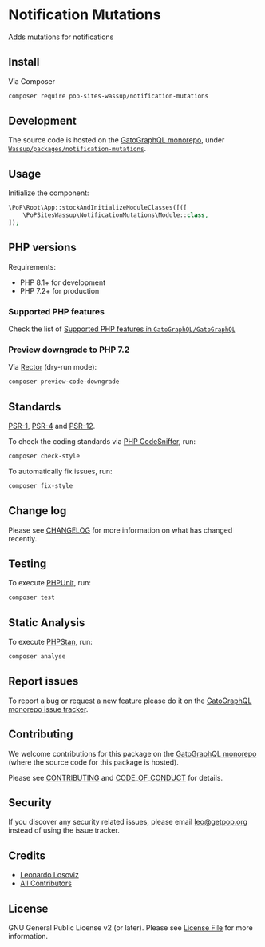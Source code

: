 # Notification Mutations

<!--
[![Build Status][ico-travis]][link-travis]
[![Quality Score][ico-code-quality]][link-code-quality]
[![Software License][ico-license]](LICENSE.md)
[![Latest Version on Packagist][ico-version]][link-packagist]
[![Coverage Status][ico-scrutinizer]][link-scrutinizer]
[![Total Downloads][ico-downloads]][link-downloads]
-->

Adds mutations for notifications

## Install

Via Composer

``` bash
composer require pop-sites-wassup/notification-mutations
```

## Development

The source code is hosted on the [GatoGraphQL monorepo](https://github.com/GatoGraphQL/GatoGraphQL), under [`Wassup/packages/notification-mutations`](https://github.com/GatoGraphQL/GatoGraphQL/tree/master/layers/Wassup/packages/notification-mutations).

## Usage

Initialize the component:

``` php
\PoP\Root\App::stockAndInitializeModuleClasses([([
    \PoPSitesWassup\NotificationMutations\Module::class,
]);
```

## PHP versions

Requirements:

- PHP 8.1+ for development
- PHP 7.2+ for production

### Supported PHP features

Check the list of [Supported PHP features in `GatoGraphQL/GatoGraphQL`](https://github.com/GatoGraphQL/GatoGraphQL/blob/master/docs/supported-php-features.md)

### Preview downgrade to PHP 7.2

Via [Rector](https://github.com/rectorphp/rector) (dry-run mode):

```bash
composer preview-code-downgrade
```

## Standards

[PSR-1](https://www.php-fig.org/psr/psr-1), [PSR-4](https://www.php-fig.org/psr/psr-4) and [PSR-12](https://www.php-fig.org/psr/psr-12).

To check the coding standards via [PHP CodeSniffer](https://github.com/squizlabs/PHP_CodeSniffer), run:

``` bash
composer check-style
```

To automatically fix issues, run:

``` bash
composer fix-style
```

## Change log

Please see [CHANGELOG](CHANGELOG.md) for more information on what has changed recently.

## Testing

To execute [PHPUnit](https://phpunit.de/), run:

``` bash
composer test
```

## Static Analysis

To execute [PHPStan](https://github.com/phpstan/phpstan), run:

``` bash
composer analyse
```

## Report issues

To report a bug or request a new feature please do it on the [GatoGraphQL monorepo issue tracker](https://github.com/GatoGraphQL/GatoGraphQL/issues).

## Contributing

We welcome contributions for this package on the [GatoGraphQL monorepo](https://github.com/GatoGraphQL/GatoGraphQL) (where the source code for this package is hosted).

Please see [CONTRIBUTING](CONTRIBUTING.md) and [CODE_OF_CONDUCT](CODE_OF_CONDUCT.md) for details.

## Security

If you discover any security related issues, please email leo@getpop.org instead of using the issue tracker.

## Credits

- [Leonardo Losoviz][link-author]
- [All Contributors][link-contributors]

## License

GNU General Public License v2 (or later). Please see [License File](LICENSE.md) for more information.

[ico-version]: https://img.shields.io/packagist/v/pop-sites-wassup/notification-mutations.svg?style=flat-square
[ico-license]: https://img.shields.io/badge/license-GPLv2-brightgreen.svg?style=flat-square
[ico-travis]: https://img.shields.io/travis/pop-sites-wassup/notification-mutations/master.svg?style=flat-square
[ico-scrutinizer]: https://img.shields.io/scrutinizer/coverage/g/pop-sites-wassup/notification-mutations.svg?style=flat-square
[ico-code-quality]: https://img.shields.io/scrutinizer/g/pop-sites-wassup/notification-mutations.svg?style=flat-square
[ico-downloads]: https://img.shields.io/packagist/dt/pop-sites-wassup/notification-mutations.svg?style=flat-square

[link-packagist]: https://packagist.org/packages/pop-sites-wassup/notification-mutations
[link-travis]: https://travis-ci.org/pop-sites-wassup/notification-mutations
[link-scrutinizer]: https://scrutinizer-ci.com/g/pop-sites-wassup/notification-mutations/code-structure
[link-code-quality]: https://scrutinizer-ci.com/g/pop-sites-wassup/notification-mutations
[link-downloads]: https://packagist.org/packages/pop-sites-wassup/notification-mutations
[link-author]: https://github.com/leoloso
[link-contributors]: ../../../../../../contributors

